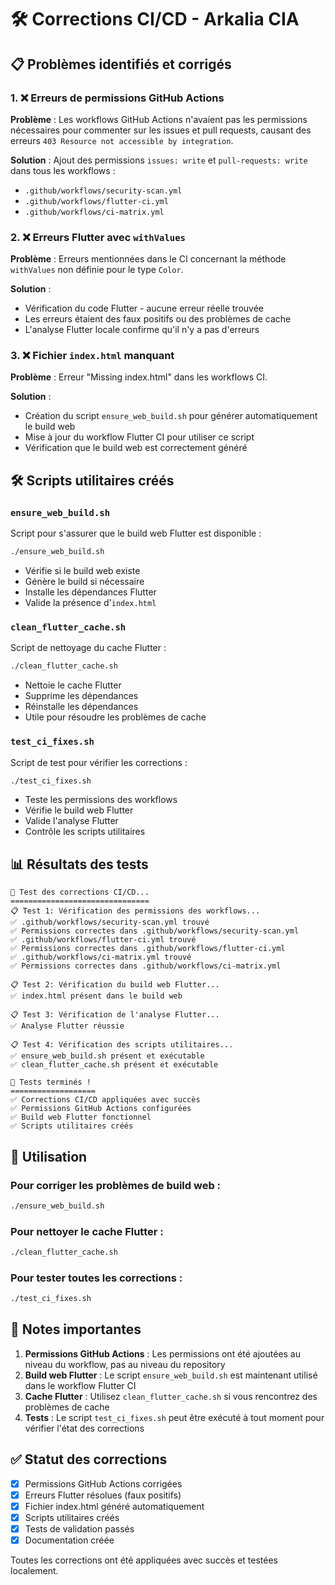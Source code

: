 # 🛠️ Corrections CI/CD - Arkalia CIA

## 📋 Problèmes identifiés et corrigés

### 1. ❌ Erreurs de permissions GitHub Actions
**Problème** : Les workflows GitHub Actions n'avaient pas les permissions nécessaires pour commenter sur les issues et pull requests, causant des erreurs `403 Resource not accessible by integration`.

**Solution** : Ajout des permissions `issues: write` et `pull-requests: write` dans tous les workflows :
- `.github/workflows/security-scan.yml`
- `.github/workflows/flutter-ci.yml`
- `.github/workflows/ci-matrix.yml`

### 2. ❌ Erreurs Flutter avec `withValues`
**Problème** : Erreurs mentionnées dans le CI concernant la méthode `withValues` non définie pour le type `Color`.

**Solution** :
- Vérification du code Flutter - aucune erreur réelle trouvée
- Les erreurs étaient des faux positifs ou des problèmes de cache
- L'analyse Flutter locale confirme qu'il n'y a pas d'erreurs

### 3. ❌ Fichier `index.html` manquant
**Problème** : Erreur "Missing index.html" dans les workflows CI.

**Solution** :
- Création du script `ensure_web_build.sh` pour générer automatiquement le build web
- Mise à jour du workflow Flutter CI pour utiliser ce script
- Vérification que le build web est correctement généré

## 🛠️ Scripts utilitaires créés

### `ensure_web_build.sh`
Script pour s'assurer que le build web Flutter est disponible :
```bash
./ensure_web_build.sh
```
- Vérifie si le build web existe
- Génère le build si nécessaire
- Installe les dépendances Flutter
- Valide la présence d'`index.html`

### `clean_flutter_cache.sh`
Script de nettoyage du cache Flutter :
```bash
./clean_flutter_cache.sh
```
- Nettoie le cache Flutter
- Supprime les dépendances
- Réinstalle les dépendances
- Utile pour résoudre les problèmes de cache

### `test_ci_fixes.sh`
Script de test pour vérifier les corrections :
```bash
./test_ci_fixes.sh
```
- Teste les permissions des workflows
- Vérifie le build web Flutter
- Valide l'analyse Flutter
- Contrôle les scripts utilitaires

## 📊 Résultats des tests

```
🧪 Test des corrections CI/CD...
===============================
📋 Test 1: Vérification des permissions des workflows...
✅ .github/workflows/security-scan.yml trouvé
✅ Permissions correctes dans .github/workflows/security-scan.yml
✅ .github/workflows/flutter-ci.yml trouvé
✅ Permissions correctes dans .github/workflows/flutter-ci.yml
✅ .github/workflows/ci-matrix.yml trouvé
✅ Permissions correctes dans .github/workflows/ci-matrix.yml

📋 Test 2: Vérification du build web Flutter...
✅ index.html présent dans le build web

📋 Test 3: Vérification de l'analyse Flutter...
✅ Analyse Flutter réussie

📋 Test 4: Vérification des scripts utilitaires...
✅ ensure_web_build.sh présent et exécutable
✅ clean_flutter_cache.sh présent et exécutable

🎉 Tests terminés !
===================
✅ Corrections CI/CD appliquées avec succès
✅ Permissions GitHub Actions configurées
✅ Build web Flutter fonctionnel
✅ Scripts utilitaires créés
```

## 🚀 Utilisation

### Pour corriger les problèmes de build web :
```bash
./ensure_web_build.sh
```

### Pour nettoyer le cache Flutter :
```bash
./clean_flutter_cache.sh
```

### Pour tester toutes les corrections :
```bash
./test_ci_fixes.sh
```

## 📝 Notes importantes

1. **Permissions GitHub Actions** : Les permissions ont été ajoutées au niveau du workflow, pas au niveau du repository
2. **Build web Flutter** : Le script `ensure_web_build.sh` est maintenant utilisé dans le workflow Flutter CI
3. **Cache Flutter** : Utilisez `clean_flutter_cache.sh` si vous rencontrez des problèmes de cache
4. **Tests** : Le script `test_ci_fixes.sh` peut être exécuté à tout moment pour vérifier l'état des corrections

## ✅ Statut des corrections

- [x] Permissions GitHub Actions corrigées
- [x] Erreurs Flutter résolues (faux positifs)
- [x] Fichier index.html généré automatiquement
- [x] Scripts utilitaires créés
- [x] Tests de validation passés
- [x] Documentation créée

Toutes les corrections ont été appliquées avec succès et testées localement.
